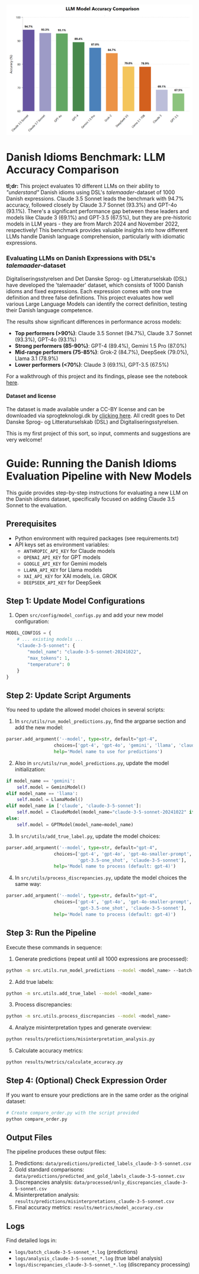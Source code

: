 ![accuracy_LLMs_talemaader-dataset](results/figures/LLM_model_accuracy_comparison.png)

# Danish Idioms Benchmark: LLM Accuracy Comparison

**tl;dr:** This project evaluates 10 different LLMs on their ability to *"understand"* Danish idioms using DSL's *talemaader*-dataset of 1000 Danish expressions. Claude 3.5 Sonnet leads the benchmark with 94.7% accuracy, followed closely by Claude 3.7 Sonnet (93.3%) and GPT-4o (93.1%). There's a significant performance gap between these leaders and models like Claude 3 (69.1%) and GPT-3.5 (67.5%), but they are pre-historic models in LLM years - they are from March 2024 and November 2022, respectively! This benchmark provides valuable insights into how different LLMs handle Danish language comprehension, particularly with idiomatic expressions.

### Evaluating LLMs on Danish Expressions with DSL's *talemaader*-dataset
Digitaliseringsstyrelsen and Det Danske Sprog- og Litteraturselskab (DSL) have developed the 'talemaader' dataset, which consists of 1000 Danish idioms and fixed expressions. Each expression comes with one true definition and three false definitions. This project evaluates how well various Large Language Models can identify the correct definition, testing their Danish language competence.

The results show significant differences in performance across models:
- **Top performers (>90%)**: Claude 3.5 Sonnet (94.7%), Claude 3.7 Sonnet (93.3%), GPT-4o (93.1%)
- **Strong performers (85-90%)**: GPT-4 (89.4%), Gemini 1.5 Pro (87.0%)
- **Mid-range performers (75-85%)**: Grok-2 (84.7%), DeepSeek (79.0%), Llama 3.1 (78.9%)
- **Lower performers (<70%)**: Claude 3 (69.1%), GPT-3.5 (67.5%)

For a walkthrough of this project and its findings, please see the notebook [here](notebooks\walkthrough_project_findings.ipynb).

#### Dataset and license
The dataset is made available under a CC-BY license and can be downloaded via sprogteknologi.dk by [clicking here](https://sprogteknologi.dk/dataset/1000-talemader-evalueringsdatasaet). All credit goes to Det Danske Sprog- og Litteraturselskab (DSL) and Digitaliseringsstyrelsen.

This is my first project of this sort, so input, comments and suggestions are very welcome! 


# Guide: Running the Danish Idioms Evaluation Pipeline with New Models

This guide provides step-by-step instructions for evaluating a new LLM on the Danish idioms dataset, specifically focused on adding Claude 3.5 Sonnet to the evaluation.

## Prerequisites

- Python environment with required packages (see requirements.txt)
- API keys set as environment variables:
  - `ANTHROPIC_API_KEY` for Claude models
  - `OPENAI_API_KEY` for GPT models
  - `GOOGLE_API_KEY` for Gemini models
  - `LLAMA_API_KEY` for Llama models
  - `XAI_API_KEY` for XAI models, i.e. GROK
  - `DEEPSEEK_API_KEY` for DeepSeek

## Step 1: Update Model Configurations

1. Open `src/config/model_configs.py` and add your new model configuration:

```python
MODEL_CONFIGS = {
    # ... existing models ...
    "claude-3-5-sonnet": {
        "model_name": "claude-3-5-sonnet-20241022",
        "max_tokens": 1,
        "temperature": 0
    }
}
```

## Step 2: Update Script Arguments

You need to update the allowed model choices in several scripts:

1. In `src/utils/run_model_predictions.py`, find the argparse section and add the new model:

```python
parser.add_argument('--model', type=str, default="gpt-4", 
                  choices=['gpt-4', 'gpt-4o', 'gemini', 'llama', 'claude', 'claude-3-5-sonnet'],
                  help='Model name to use for predictions')
```

2. Also in `src/utils/run_model_predictions.py`, update the model initialization:

```python
if model_name == 'gemini':
    self.model = GeminiModel()
elif model_name == 'llama':
    self.model = LlamaModel()
elif model_name in ['claude', 'claude-3-5-sonnet']:
    self.model = ClaudeModel(model_name="claude-3-5-sonnet-20241022" if model_name == 'claude-3-5-sonnet' else "claude-3-sonnet-20240229")
else:
    self.model = GPTModel(model_name=model_name)
```

3. In `src/utils/add_true_label.py`, update the model choices:

```python
parser.add_argument('--model', type=str, default="gpt-4", 
                  choices=['gpt-4', 'gpt-4o', 'gpt-4o-smaller-prompt', 'gemini', 'llama', 'claude', 
                           'gpt-3.5-one_shot', 'claude-3-5-sonnet'],
                  help='Model name to process (default: gpt-4)')
```

4. In `src/utils/process_discrepancies.py`, update the model choices the same way:

```python
parser.add_argument('--model', type=str, default="gpt-4", 
                  choices=['gpt-4', 'gpt-4o', 'gpt-4o-smaller-prompt', 'gemini', 'llama', 'claude', 
                           'gpt-3.5-one_shot', 'claude-3-5-sonnet'],
                  help='Model name to process (default: gpt-4)')
```

## Step 3: Run the Pipeline

Execute these commands in sequence:

1. Generate predictions (repeat until all 1000 expressions are processed):
```bash
python -m src.utils.run_model_predictions --model <model_name> --batch-size <5>
```

2. Add true labels:
```bash
python -m src.utils.add_true_label --model <model_name>
```

3. Process discrepancies:
```bash
python -m src.utils.process_discrepancies --model <model_name>
```

4. Analyze misinterpretation types and generate overview:
```bash
python results/predictions/misinterpretation_analysis.py
```

5. Calculate accuracy metrics:
```bash
python results/metrics/calculate_accuracy.py
```

## Step 4: (Optional) Check Expression Order

If you want to ensure your predictions are in the same order as the original dataset:

```python
# Create compare_order.py with the script provided
python compare_order.py
```

## Output Files

The pipeline produces these output files:

1. Predictions: `data/predictions/predicted_labels_claude-3-5-sonnet.csv`
2. Gold standard comparisons: `data/predictions/predicted_and_gold_labels_claude-3-5-sonnet.csv`
3. Discrepancies analysis: `data/processed/only_discrepancies_claude-3-5-sonnet.csv`
4. Misinterpretation analysis: `results/predictions/misinterpretations_claude-3-5-sonnet.csv`
5. Final accuracy metrics: `results/metrics/model_accuracy.csv`

## Logs

Find detailed logs in:
- `logs/batch_claude-3-5-sonnet_*.log` (predictions)
- `logs/analysis_claude-3-5-sonnet_*.log` (true label analysis)
- `logs/discrepancies_claude-3-5-sonnet_*.log` (discrepancy processing)
